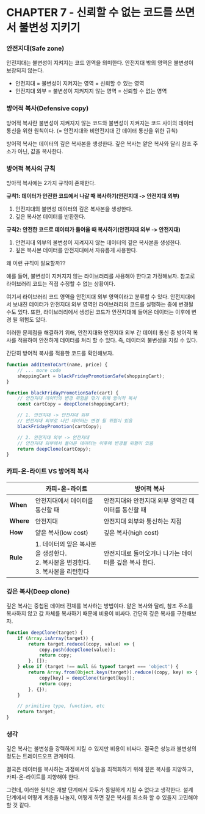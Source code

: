 # CHAPTER 7 - 신뢰할 수 없는 코드를 쓰면서 불변성 지키기

### 안전지대(Safe zone)

안전지대는 불변성이 지켜지는 코드 영역을 의미한다. 안전지대 밖의 영역은 불변성이 보장되지 않는다.

- 안전지대 = 불변성이 지켜지는 영역 = 신뢰할 수 있는 영역
- 안전지대 외부 = 불변성이 지켜지지 않는 영역 = 신뢰할 수 없는 영역

### 방어적 복사(Defensive copy)

방어적 복사란 불변성이 지켜지지 않는 코드와 불변성이 지켜지는 코드 사이의 데이터 통신을 위한 원칙이다. (= 안전지대와 비안전지대 간 데이터 통신을 위한 규칙)

방어적 복사는 데이터의 깊은 복사본을 생성한다. 깊은 복사는 얕은 복사와 달리 참조 주소가 아닌, 값을 복사한다.

### 방어적 복사의 규칙

방아적 복사에는 2가지 규칙이 존재한다.

<b>규칙1: 데이터가 안전한 코드에서 나갈 때 복사하기(안전지대 -> 안전지대 외부)</b>

1. 안전지대의 불변성 데이터의 깊은 복사본을 생성한다.
2. 깊은 복사본 데이터를 반환한다.

<b>규칙2: 안전한 코드로 데이터가 들어올 때 복사하기(안전지대 외부 -> 안전지대)</b>

1. 안전지대 외부의 불변성이 지켜지지 않는 데이터의 깊은 복사본을 생성한다.
2. 깊은 복사본 데이터를 안전지대에서 자유롭게 사용한다.

왜 이런 규칙이 필요할까??

예를 들어, 불변성이 지켜지지 않는 라이브러리를 사용해야 한다고 가정해보자. 참고로 라이브러리 코드는 직접 수정할 수 없는 상황이다.

여기서 라이브러리 코드 영역을 안전지대 외부 영역이라고 분류할 수 있다. 안전지대에서 보내진 데이터가 안전지대 외부 영역인 라이브러리의 코드를 실행하는 중에 변경될 수도 있다. 또한, 라이브러리에서 생성된 코드가 안전지대에 들어온 데이터는 이후에 변경 될 위험도 있다.

이러한 문제점을 해결하기 위해, 안전지대와 안전지대 외부 간 데이터 통신 중 방어적 복사를 적용하여 안전하게 데이터를 처리 할 수 있다. 즉, 데이터의 불변성을 지킬 수 있다.

간단히 방어적 복사를 적용한 코드를 확인해보자.

```js
function addItemToCart(name, price) {
	// ... more code
	shoppingCart = blackFridayPromotionSafe(shoppingCart);
}

function blackFridayPromotionSafe(cart) {
	// 안전지대 데이터의 변경 위험을 맊기 위해 방어적 복사
	const cartCopy = deepClone(shoppingCart);

	// 1. 안전지대 -> 안전지대 외부
	// 안전지대 외부로 나간 데이터는 변경 될 위험이 있음
	blackFridayPromotion(cartCopy);

	// 2. 안전지대 외부 -> 안전지대
	// 안전지대 외부에서 들어온 데이터는 이후에 변경될 위험이 있음
	return deepClone(cartCopy);
}
```

### 카피-온-라이트 VS 방어적 복사

|  | 카피-온-라이트 | 방어적 복사 |
| --- | --- | --- |
| **When** | 안전지대에서 데이터를 통신할 때 | 안전지대와 안전지대 외부 영역간 데이터를 통신할 때 |
| **Where** | 안전지대 | 안전지대 외부와 통신하는 지점 |
| **How** | 얕은 복사(low cost) | 깊은 복사(high cost) |
| **Rule** | 1. 데이터의 얕은 복사본을 생성한다. <br> 2. 복사본을 변경한다. <br> 3. 복사본을 리턴한다 | 안전지대로 들어오거나 나가는 데이터를 깊은 복사 한다. |

### 깊은 복사(Deep clone)

깊은 복사는 중첩된 데이터 전체를 복사하는 방법이다. 얕은 복사와 달리, 참조 주소를 복사하지 않고 값 자체를 복사하기 때문에 비용이 비싸다. 간단히 깊은 복사를 구현해보자.

```js
function deepClone(target) {
	if (Array.isArray(target)) {
		return target.reduce((copy, value) => {
			copy.push(deepClone(value));
			return copy;
		}, []);
	} else if (target !== null && typeof target === 'object') {
		return Array.from(Object.keys(target)).reduce((copy, key) => {
			copy[key] = deepClone(target[key]);
			return copy;
		}, {});
	}

	// primitive type, function, etc
	return target;
}
```

### 생각

깊은 복사는 불변성을 강력하게 지킬 수 있지만 비용이 비싸다. 결국은 성능과 불변성의 정도는 트레이드오프 관계이다.

결국은 데이터를 복사하는 과정에서의 성능을 최적화하기 위해 깊은 복사를 지양하고, 카피-온-라이트를 지향해야 한다.

그런데, 이러한 원칙은 개발 단계에서 모두가 동일하게 지킬 수 없다고 생각한다. 설계 단계에서 어떻게 계층을 나눌지, 어떻게 하면 깊은 복사를 최소화 할 수 있을지 고민해야 할 것 같다.

